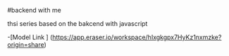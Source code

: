 #backend with me 
 
 thsi series based on the bakcend with javascript 

-[Model Link ] (https://app.eraser.io/workspace/hIxgkgpx7HyKz1nxmzke?origin=share)